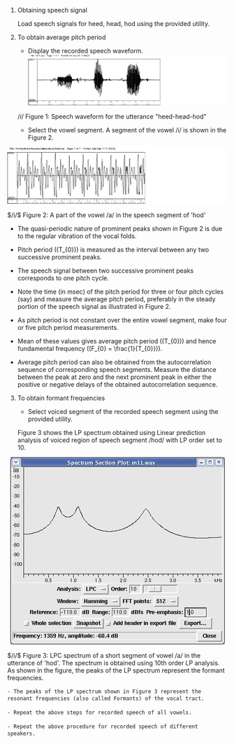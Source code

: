 1. Obtaining speech signal

    Load speech signals for heed, head, hod using the provided utility.

2. To obtain average pitch period

   - Display the recorded speech waveform.
     <center><img src="images/img11.png"> <br></p> </center>

    $/i/$
    Figure 1: Speech waveform for the utterance "heed-head-hod"



   - Select the vowel segment. A segment of the vowel /i/ is shown in the Figure 2.
<center><img src="images/img12.png"  > <br></p> </center>
    $/i/$
    Figure 2: A part of the vowel /a/ in the speech segment of 'hod'

   - The quasi-periodic nature of prominent peaks shown in Figure 2 is due to the regular vibration of the vocal folds.

   - Pitch period (\(T_{0}\)) is measured as the interval between any two successive prominent peaks.

   - The speech signal between two successive prominent peaks corresponds to one pitch cycle.

   - Note the time (in msec) of the pitch period for three or four pitch cycles (say) and measure the average pitch period, preferably in the steady portion of the speech signal as illustrated in Figure 2.

   - As pitch period is not constant over the entire vowel segment, make four or five pitch period measurements.

   - Mean of these values gives average pitch period (\(T_{0}\)) and hence fundamental frequency (\(F_{0} = \frac{1}{T_{0}}\)).

   - Average pitch period can also be obtained from the autocorrelation sequence of corresponding speech segments. Measure the distance between the peak at zero and the next prominent peak in either the positive or negative delays of the obtained autocorrelation sequence.


3. To obtain formant frequencies

    - Select voiced segment of the recorded speech segment using the provided utility.

    Figure 3 shows the LP spectrum obtained using Linear prediction analysis of voiced region of speech segment /hod/ with LP order set to 10.
<center><img src="images/img14.png"  > <br></p> </center>
    $/i/$
    Figure 3: LPC spectrum of a short segment of vowel /a/ in the utterance of 'hod'. The spectrum is obtained using 10th order LP analysis. As shown in the figure, the peaks of the LP spectrum represent the formant frequencies.

    - The peaks of the LP spectrum shown in Figure 3 represent the resonant frequencies (also called Formants) of the vocal tract.

    - Repeat the above steps for recorded speech of all vowels.

    - Repeat the above procedure for recorded speech of different speakers.


